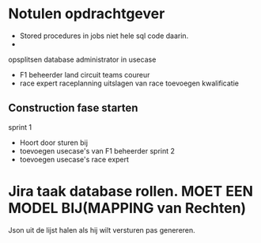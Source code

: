 # Notulen opdrachtgever

- Stored procedures in jobs niet hele sql code daarin.
- 
opsplitsen database administrator in usecase  
- F1 beheerder land circuit teams coureur
- race expert raceplanning uitslagen van race toevoegen kwalificatie

## Construction fase starten
sprint 1
- Hoort door sturen bij
- toevoegen usecase's van F1 beheerder
sprint 2
- toevoegen usecase's race expert



# Jira taak database rollen. MOET EEN MODEL BIJ(MAPPING van Rechten)

Json uit de lijst halen als hij wilt versturen pas genereren.
